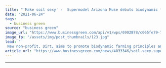 ```yaml
---
title: "'Make soil sexy' -  Supermodel Arizona Muse debuts biodynamic farming initiative"
date: "2021-06-24"
tags: 
  - business green
source: "business green"
image_url: "https://www.businessgreen.com/api/v1/wps/6902878/c065fe79-749d-4c44-83c2-5aba01df0a5b/2/iStock-620375176-185x114.jpg"
image_fp: "/assets/img/post_thumbnails/123.jpg"
lead: "
 New non-profit, Dirt, aims to promote biodynamic farming principles and reduce the environmental footprint of food, fibre, and wool production ..."
article_url: "https://www.businessgreen.com/news/4033346/soil-sexy-supermodel-arizona-muse-debuts-biodynamic-farming-initiative"
---
```


---
